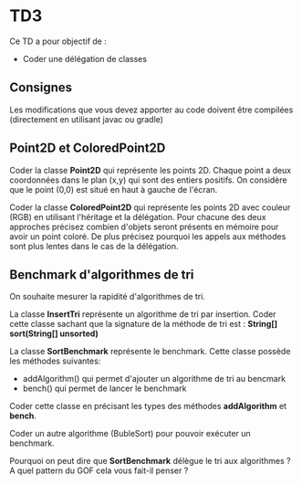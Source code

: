 # TD3
Ce TD a pour objectif de :

* Coder une délégation de classes

## Consignes

Les modifications que vous devez apporter au code doivent être compilées (directement en utilisant javac ou gradle)

## Point2D et ColoredPoint2D

Coder la classe **Point2D** qui représente les points 2D. Chaque point a deux coordonnées dans le plan (x,y) qui sont des entiers positifs. On considère que le point (0,0) est situé en haut à gauche de l'écran.

Coder la classe **ColoredPoint2D** qui représente les points 2D avec couleur (RGB) en utilisant l'héritage et la délégation. Pour chacune des deux approches précisez combien d'objets seront présents en mémoire pour avoir un point coloré. De plus précisez pourquoi les appels aux méthodes sont plus lentes dans le cas de la délégation.

## Benchmark d'algorithmes de tri

On souhaite mesurer la rapidité d'algorithmes de tri. 

La classe **InsertTri** représente un algorithme de tri par insertion.
Coder cette classe sachant que la signature de la méthode de tri est : __String[] sort(String[] unsorted)__

La classe **SortBenchmark** représente le benchmark. Cette classe possède les méthodes suivantes:
* addAlgorithm() qui permet d'ajouter un algorithme de tri au bencmark
* bench() qui permet de lancer le benchmark

Coder cette classe en précisant les types des méthodes **addAlgorithm** et **bench**.

Coder un autre algorithme (BubleSort) pour pouvoir exécuter un benchmark.

Pourquoi on peut dire que **SortBenchmark** délègue le tri aux algorithmes ? A quel pattern du GOF cela vous fait-il penser ?


